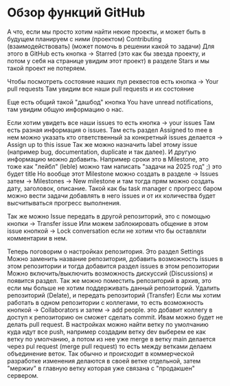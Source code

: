 # Обзор функций GitHub

А что, если мы просто хотим найти некие проекты, и может быть в будущем планируем
с ними (проектом) Contributing (взаимодействовать) (может помочь в решении какой то задачи)
Для этого в GitHub есть кнопка -> Starred (это как бы звезда проекту, и потом у себя на странице увидим этот проект)
в разделе Stars и мы такой проект не потеряем.

Чтобы посмотреть состояние наших пул реквестов есть кнопка -> Your pull requests
Там увидим все наши pull requests и их состояние

Еще есть общий такой "дашбод" кнопка You have unread notifications, там увидим общую информацию о нас.

Если хотим увидеть все наши issues то есть кнопка -> your issues
Там есть разная информация о issues.
Там есть раздел Assigned to mee в нем можно указать кто ответственный за конкретный issues делается -> Assign up to this issue
Так же можно назначить label этому issue (например bug, documentation, duplicate и так далее).
И другую информацию можно добавить. Например сроки это в Milestone, это тоже как "лейбл" (leble) можно там написать "задачи на 2025 год" ;) это будет title
Но вообще этот Milestone можно создать в разделе -> Issues затем -> Milestones -> New milestone и там тогда прям можно создать дату, заголовок, описание.
Такой как бы task manager c прогресс баром можно вести задачи добавлять в него issues и от их количества будет высчитываться прогресс выполнения.

Так же можно Issue передать в другой репозиторий, это с помощью кнопки -> Transfer issue
Или можем заблокировать общение в этом issue кнопкой -> Lock conversation если не хотим что бы оставляли комментарии в нем.

Теперь поговорим о настройках репозитория. Это раздел Settings
Можно заменить название репозитория, добавить возможность issues в этом репозитории и тогда добавится раздел issues в этом репозитории
Можно включить/выключить возможность дискуссий (Discussions) и появится раздел.
Так же можно поместить репозиторий в архив, это если мы больше не хотим поддерживать данный репозиторий.
Удалить репозиторий (Delate), и передать репозиторий (Transfer)
Если мы хотим работать в одном репозитории с коллегами, то есть возможность кнопкой
-> Collaborators и затем -> add people. это добавит коллегу в доступ к репозиторию он сможет сделать commit. Ивам можно будет не делать pull request.
В настройках можно найти ветку по умолчанию куда идут все push, например создадим ветку dev выберем ее как ветку по умолчанию,
а потом из нее уже merge в ветку main делается через pul request (merge pull request)
то есть между ветками делаем объединение веток.
Так обычно и происходит в коммерческой разработке изменения делаются в своей ветке отдельной, затем "мержиv" в главную ветку которая уже связана с "продакшен" сервером.
